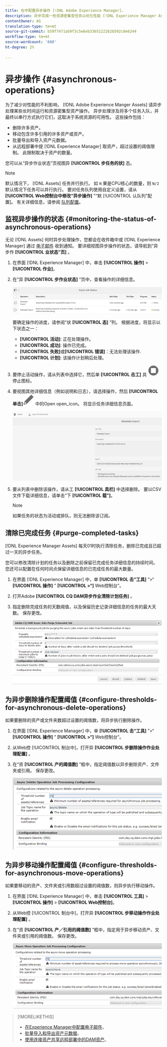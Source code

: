 ```yaml
---
title: 在中配置异步操作 [!DNL Adobe Experience Manager]。
description: 异步完成一些资源密集型任务以优化性能 [!DNL Experience Manager Assets]。
contentOwner: AG
translation-type: tm+mt
source-git-commit: b59f7471ab9f3c5e6eb3365122262b592c8e6244
workflow-type: tm+mt
source-wordcount: '660'
ht-degree: 2%

---
```



# 异步操作 {#asynchronous-operations}

为了减少对性能的不利影响， [!DNL Adobe Experience Manger Assets] 请异步处理某些长时间运行和资源密集型资产操作。 异步处理涉及将多个任务入队，并最终以串行方式执行它们，这取决于系统资源的可用性。 这些操作包括：

* 删除许多资产。
* 移动包含许多引用的许多资产或资产。
* 批量导出和导入资产元数据。
* 从远程部署中提 [!DNL Experience Manager] 取资产，超过设置的阈值限制。 此限制取决于资产的数量。

您可以从“异步作业状态”页视图异 **[!UICONTROL 步任务的状]** 态。

>[!NOTE]
>
>默认情况下， [!DNL Assets] 任务并行执行。 如 `N` 果是CPU核心的数量，则 `N/2` 默认情况下任务可以并行执行。 要对任务队列使用自定义设置，请从 **[!UICONTROL Web控制台中修改“异步操作]** ”“默 [!UICONTROL 认队列”配置]。 有关详细信息，请参阅 [队列配置](https://sling.apache.org/documentation/bundles/apache-sling-eventing-and-job-handling.html#queue-configurations)。

## 监视异步操作的状态 {#monitoring-the-status-of-asynchronous-operations}

无论 [!DNL Assets] 何时异步处理操作，您都会在收件箱中或 [!DNL Experience Manager] 通过 [电子邮件](/help/sites-authoring/inbox.md) 收到通知。 要详细视图异步操作的状态，请导航到“异步作 **[!UICONTROL 业状态”页]** 。

1. 在界面 [!DNL Experience Manager] 中，单击 **[!UICONTROL 操作]** > **[!UICONTROL 作业]**。

1. 在“异 **[!UICONTROL 步作业状态]** ”页中，查看操作的详细信息。

   ![异步操作的状态和详细信息](assets/AsyncOperation-status.png)

   要确定操作的进度，请参阅“状 **[!UICONTROL 态]** ”列。 根据进度，将显示以下状态之一：

   * **[!UICONTROL 活动]**: 正在处理操作。
   * **[!UICONTROL 成功]**: 操作已完成。
   * **[!UICONTROL 失败]**&#x200B;或&#x200B;**[!UICONTROL 错误]**：无法处理该操作.
   * **[!UICONTROL 计划]**: 该操作计划稍后处理。

1. 要停止活动操作，请从列表中选择它，然后单 **[!UICONTROL 击工]** 具 ![栏中的](assets/do-not-localize/stop_icon.svg) 停止图标。

1. 要视图其他详细信息（例如说明和日志），请选择操作，然后 **[!UICONTROL 单击]**![工具栏](assets/do-not-localize/edit_icon.svg) 中的Open open_icon。 将显示任务详细信息页面。

   ![元数据导入任务的详细信息](assets/job_details.png)

1. 要从列表中删除该操作，请从工 **[!UICONTROL 具栏]** 中选择删除。 要以CSV文件下载详细信息，请单击“下 **[!UICONTROL 载”]**。

   >[!NOTE]
   >
   >如果任务的状态为活动或排队，则无法删除该订阅。

## 清除已完成任务 {#purge-completed-tasks}

[!DNL Experience Manager Assets] 每天01时执行清除任务，删除已完成且已超过一天的异步任务。

<!-- TBD: Find out from the engineering team and mention the time zone of this 1:00 am task.
-->

您可以修改清除计划的任务以及删除之前保留已完成任务详细信息的持续时间。 您还可以配置在任何时间点保留详细信息的已完成任务的最大数量。

1. 在界面 [!DNL Experience Manager] 中，单 **[!UICONTROL 击“工具]** ”>“ **[!UICONTROL 操作]** ” **[!UICONTROL >“]** Web控制台”。
1. 打开Adobe **[!UICONTROL CQ DAM异步作业清除计划任务]** 。
1. 指定删除完成任务的天数阈值，以及保留历史记录详细信息的任务的最大天数。 保存更改。

   ![配置以计划异步任务的清除](assets/configmgr_purge_asyncjobs.png)

## 为异步删除操作配置阈值 {#configure-thresholds-for-asynchronous-delete-operations}

如果要删除的资产或文件夹数超过设置的阈值数，将异步执行删除操作。

1. 在界面 [!DNL Experience Manager] 中，单 **[!UICONTROL 击“工具]** ”>“ **[!UICONTROL 操作]** ” **[!UICONTROL >“]** Web控制台”。
1. 从Web控 [!UICONTROL 制台中]，打开异 **[!UICONTROL 步删除操作作业处理配置]** 。
1. 在“资 **[!UICONTROL 产的阈值数]** ”框中，指定阈值数以异步删除资产、文件夹或引用。 保存更改。

   ![设置任务删除资产的阈值限制](assets/delete_threshold.png)

## 为异步移动操作配置阈值 {#configure-thresholds-for-asynchronous-move-operations}

如果要移动的资产、文件夹或引用数超过设置的阈值数，则异步执行移动操作。

1. 在界面 [!DNL Experience Manager] 中，单击 **[!UICONTROL 工具]** > **[!UICONTROL 操作]** > **[!UICONTROL Web控制台]**。
1. 从Web控 [!UICONTROL 制台中]，打开异 **[!UICONTROL 步移动操作作业处理配置]** 。
1. 在“资 **[!UICONTROL 产／引用的阈值数]** ”框中，指定用于异步移动资产、文件夹或引用的阈值数。 保存更改。

   ![设置任务移动资产的阈值限制](assets/move_threshold.png)

>[!MORELIKETHIS]
>
>* [在Experience Manager中配置电子邮件](/help/sites-administering/notification.md)。
>* [批量导入和导出资产元数据](/help/assets/metadata-import-export.md)。
>* [使用连接资产共享远程部署中的DAM资产](/help/assets/use-assets-across-connected-assets-instances.md)。

